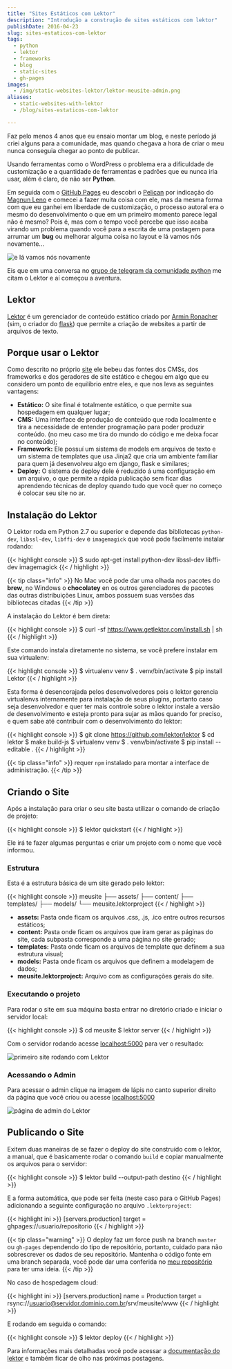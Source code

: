 ```yaml
---
title: "Sites Estáticos com Lektor"
description: "Introdução a construção de sites estáticos com lektor"
publishDate: 2016-04-23
slug: sites-estaticos-com-lektor
tags:
  - python
  - lektor
  - frameworks
  - blog
  - static-sites
  - gh-pages
images:
  - /img/static-websites-lektor/lektor-meusite-admin.png
aliases:
  - static-websites-with-lektor
  - /blog/sites-estaticos-com-lektor

---
```


Faz pelo menos 4 anos que eu ensaio montar um blog, e neste período já criei alguns para a comunidade,  mas quando chegava a hora de criar o meu nunca conseguia chegar ao ponto de publicar.

Usando ferramentas como o WordPress o problema era a dificuldade de customização e a quantidade de ferramentas e padrões que eu nunca iria usar, além é claro, de não ser **Python**.

Em seguida com o [GitHub Pages](https://pages.github.com) eu descobri o [Pelican](http://blog.getpelican.com) por indicação do [Magnun Leno](http://mindbending.org/pt) e comecei a fazer muita coisa com ele, mas da mesma forma com que eu ganhei em liberdade de customização, o processo autoral era o mesmo do desenvolvimento o que em um primeiro momento parece legal não é mesmo? Pois é, mas com o tempo você percebe que isso acaba virando um problema quando você para a escrita de uma postagem para arrumar um **bug** ou melhorar alguma coisa no layout e lá vamos nós novamente...

![e lá vamos nós novamente](/img/memes/again.png)

Eis que em uma conversa no [grupo de telegram da comunidade python](https://telegram.me/pythonbr) me citam o Lektor e aí começou a aventura.

## Lektor

[Lektor](https://www.getlektor.com) é um gerenciador de conteúdo estático criado por [Armin Ronacher](http://lucumr.pocoo.org) (sim, o criador do [flask](http://flask.pocoo.org)) que permite a criação de websites a partir de arquivos de texto.

## Porque usar o Lektor

Como descrito no próprio [site](https://www.getlektor.com/docs/what) ele bebeu das fontes dos CMSs, dos frameworks e dos geradores de site estático e chegou em algo que eu considero um ponto de equilíbrio entre eles, e que nos leva as seguintes vantagens:

- **Estático:** O site final é totalmente estático, o que permite sua hospedagem em qualquer lugar;
- **CMS:** Uma interface de produção de conteúdo que roda localmente e tira a necessidade de entender programação para poder produzir conteúdo. (no meu caso me tira do mundo do código e me deixa focar no conteúdo);
- **Framework:** Ele possuí um sistema de models em arquivos de texto e um sistema de templates que usa Jinja2 que cria um ambiente familiar para quem já desenvolveu algo em django, flask e similares;
- **Deploy:** O sistema de deploy dele é reduzido á uma configuração em um arquivo, o que permite a rápida publicação sem ficar dias aprendendo técnicas de deploy quando tudo que você quer no começo é colocar seu site no ar.

## Instalação do Lektor

O Lektor roda em Python 2.7 ou superior e depende das bibliotecas `python-dev`, `libssl-dev`, `libffi-dev` e `imagemagick` que você pode facilmente instalar rodando:

{{< highlight console >}}
$ sudo apt-get install python-dev libssl-dev libffi-dev imagemagick
{{< / highlight >}}

{{< tip class="info" >}}
No Mac você pode dar uma olhada nos pacotes do **brew**, no Windows o **chocolatey** en os outros gerenciadores de pacotes das outras distribuições Linux, ambos possuem suas versões das bibliotecas citadas
{{< /tip >}}

A instalação do Lektor é bem direta:

{{< highlight console >}}
$ curl -sf https://www.getlektor.com/install.sh | sh
{{< / highlight >}}

Este comando instala diretamente no sistema, se você prefere instalar em sua virtualenv:

{{< highlight console >}}
$ virtualenv venv
$ . venv/bin/activate
$ pip install Lektor
{{< / highlight >}}

Esta forma é desencorajada pelos desenvolvedores pois o lektor gerencia virtualenvs internamente para instalação de seus plugins, portanto caso seja desenvolvedor e quer ter mais controle sobre o lektor instale a versão de desenvolvimento e esteja pronto para sujar as mãos quando for preciso, e quem sabe até contribuir com o desenvolvimento do lektor:

{{< highlight console >}}
$ git clone https://github.com/lektor/lektor
$ cd lektor
$ make build-js
$ virtualenv venv
$ . venv/bin/activate
$ pip install --editable .
{{< / highlight >}}

{{< tip class="info" >}}
requer `npm` instalado para montar a interface de administração.
{{< /tip >}}

## Criando o Site

Após a instalação para criar o seu site basta utilizar o comando de criação de projeto:

{{< highlight console >}}
$ lektor quickstart
{{< / highlight >}}

Ele irá te fazer algumas perguntas e criar um projeto com o nome que você informou.

### Estrutura

Esta é a estrutura básica de um site gerado pelo lektor:

{{< highlight console >}}
meusite
├── assets/
├── content/
├── templates/
├── models/
└── meusite.lektorproject
{{< / highlight >}}

- **assets:** Pasta onde ficam os arquivos  .css, .js, .ico entre outros recursos estáticos;
- **content:** Pasta onde ficam os arquivos que iram gerar as páginas do site, cada subpasta corresponde a uma página no site gerado;
- **templates:** Pasta onde ficam os arquivos de template que definem a sua estrutura visual;
- **models:** Pasta onde ficam os arquivos que definem a modelagem de dados;
- **meusite.lektorproject:** Arquivo com as configurações gerais do site.

### Executando o projeto

Para rodar o site em sua máquina basta entrar no diretório criado e iniciar o servidor local:

{{< highlight console >}}
$ cd meusite
$ lektor server
{{< / highlight >}}

Com o servidor rodando acesse [localhost:5000](http://localhost:5000) para ver o resultado:

![primeiro site rodando com Lektor](/img/static-websites-lektor/lektor-meusite.png)

### Acessando o Admin

Para acessar o admin clique na imagem de lápis no canto superior direito da página que você criou ou acesse [localhost:5000](http://localhost:5000/admin)

![página de admin do Lektor](/img/static-websites-lektor/lektor-meusite-admin.png)

## Publicando o Site

Exitem duas maneiras de se fazer o deploy do site construído com o lektor, a manual, que é basicamente rodar o comando `build` e copiar manualmente os arquivos para o servidor:

{{< highlight console >}}
$ lektor build --output-path destino
{{< / highlight >}}

E a forma automática, que pode ser feita (neste caso para o GitHub Pages) adicionando a seguinte configuração no arquivo `.lektorproject`:

{{< highlight ini >}}
[servers.production]
target = ghpages://usuario/repositorio
{{< / highlight >}}

{{< tip class="warning" >}}
O deploy faz um force push na branch `master` ou `gh-pages` dependendo do tipo de repositório, portanto, cuidado para não sobrescrever os dados de seu repositório. Mantenha o código fonte em uma branch separada, você pode dar uma conferida no [meu repositório](https://github.com/humrochagf/humberto.io-lektor) para ter uma ideia.
{{< /tip >}}

No caso de hospedagem cloud:

{{< highlight ini >}}
[servers.production]
name = Production
target = rsync://usuario@servidor.dominio.com.br/srv/meusite/www
{{< / highlight >}}

E rodando em seguida o comando:

{{< highlight console >}}
$ lektor deploy
{{< / highlight >}}

Para informações mais detalhadas você pode acessar a [documentação do lektor](https://www.getlektor.com/docs) e também ficar de olho nas próximas postagens.

